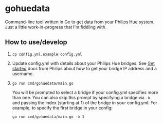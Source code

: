 # gohuedata

Command-line tool written in Go to get data from your Philips Hue system. Just a little work-in-progress that I'm fiddling with.

## How to use/develop

1. `cp config.yml.example config.yml`
1. Update config.yml with details about your Philips Hue bridges. See [Get started](https://developers.meethue.com/develop/get-started-2/) docs from Philips about how to get your bridge IP address and a username.
1. `go run cmd/gohuedata/main.go`

    You will be prompted to select a bridge if your config.yml specifies more than one. You can also skip this
    prompt by specifying a bridge via `-b` and passing the index (starting at 1) of the bridge in your config.yml.
    For example, to specify the first bridge in your config:

    `go run cmd/gohuedata/main.go -b 1`
